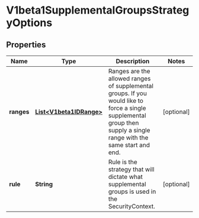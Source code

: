 
# V1beta1SupplementalGroupsStrategyOptions

## Properties
Name | Type | Description | Notes
------------ | ------------- | ------------- | -------------
**ranges** | [**List&lt;V1beta1IDRange&gt;**](V1beta1IDRange.md) | Ranges are the allowed ranges of supplemental groups.  If you would like to force a single supplemental group then supply a single range with the same start and end. |  [optional]
**rule** | **String** | Rule is the strategy that will dictate what supplemental groups is used in the SecurityContext. |  [optional]



